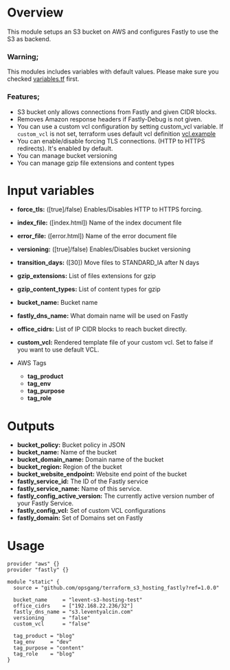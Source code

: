 # Overview
This module setups an S3 bucket on AWS and configures Fastly to use the S3 as backend.

### Warning;
This modules includes variables with default values. Please make sure you checked [variables.tf](variables.tf) first.

### Features;
* S3 bucket only allows connections from Fastly and given CIDR blocks.
* Removes Amazon response headers if Fastly-Debug is not given.
* You can use a custom vcl configuration by setting custom_vcl variable. If `custom_vcl` is not set, terraform uses default vcl definition [vcl.example](templates/vcl.example)
* You can enable/disable forcing TLS connections. (HTTP to HTTPS redirects). It's enabled by default.
* You can manage bucket versioning
* You can manage gzip file extensions and content types

# Input variables

* **force_tls:** ([true]/false) Enables/Disables HTTP to HTTPS forcing.
* **index_file:** ([index.html]) Name of the index document file
* **error_file:** ([error.html]) Name of the error document file
* **versioning:** ([true]/false) Enables/Disables bucket versioning
* **transition_days:** ([30]) Move files to STANDARD_IA after N days
* **gzip_extensions:** List of files extensions for gzip
* **gzip_content_types:** List of content types for gzip
* **bucket_name:** Bucket name
* **fastly_dns_name:** What domain name will be used on Fastly
* **office_cidrs:** List of IP CIDR blocks to reach bucket directly.
* **custom_vcl:** Rendered template file of your custom vcl. Set to false if you want to use default VCL.

* AWS Tags
  * **tag_product**
  * **tag_env**
  * **tag_purpose**
  * **tag_role**

# Outputs
* **bucket_policy:** Bucket policy in JSON
* **bucket_name:** Name of the bucket
* **bucket_domain_name:** Domain name of the bucket
* **bucket_region:** Region of the bucket
* **bucket_website_endpoint:** Website end point of the bucket
* **fastly_service_id:** The ID of the Fastly service
* **fastly_service_name:** Name of this service.
* **fastly_config_active_version:** The currently active version number of your Fastly Service.
* **fastly_config_vcl:** Set of custom VCL configurations
* **fastly_domain:** Set of Domains set on Fastly

# Usage

```
provider "aws" {}
provider "fastly" {}

module "static" {
  source = "github.com/opsgang/terraform_s3_hosting_fastly?ref=1.0.0"

  bucket_name     = "levent-s3-hosting-test"
  office_cidrs    = ["192.168.22.236/32"]
  fastly_dns_name = "s3.leventyalcin.com"
  versioning      = "false"
  custom_vcl      = "false"

  tag_product = "blog"
  tag_env     = "dev"
  tag_purpose = "content"
  tag_role    = "blog"
}
```

